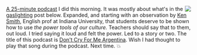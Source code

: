<img src="http://scripting.com/images/2020/07/02/evita.png" border="0" align="right"><a href="http://scripting.com/2020/07/02/dontCryForMeArgentina.m4a">A 25-minute podcast</a> I did this morning. It was mostly about what's in the <a href="http://scripting.com/2020/07/02/134749.html?title=onGaslighting">gaslighting</a> post below. Expanded, and starting with an observation by <a href="https://clas.iusb.edu/english/faculty/smith.html">Ken Smith</a>, English prof at Indiana University, that students deserve to be shown how to use <i>the power tools of our culture.</i> Teachers should say that to them, out loud. I tried saying it loud and felt the power. Led to a story or two. The title of this podcast is <a href="https://www.youtube.com/watch?v=KD_1Z8iUDho">Don't Cry For Me Argentina</a>. Wish I had thought to play that song during the podcast. Next time. :boom:
